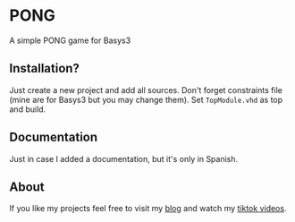 # PONG

A simple PONG game for Basys3

## Installation?

Just create a new project and add all sources. Don't forget constraints file (mine are for Basys3 but you may change them). Set `TopModule.vhd` as top and build.

## Documentation

Just in case I added a documentation, but it's only in Spanish.

## About

If you like my projects feel free to visit my [blog](https://naibu3.github.io/) and watch my [tiktok videos](https://www.tiktok.com/@pablipoyi).
